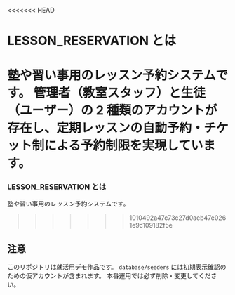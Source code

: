 <<<<<<< HEAD
# LESSON_RESERVATION とは

塾や習い事用のレッスン予約システムです。
管理者（教室スタッフ）と生徒（ユーザー）の 2 種類のアカウントが存在し、定期レッスンの自動予約・チケット制による予約制限を実現しています。
=======
### LESSON_RESERVATION とは

塾や習い事用のレッスン予約システムです。
>>>>>>> 1010492a47c73c27d0aeb47e0261e9c109182f5e

## 注意

このリポジトリは就活用デモ作品です。
`database/seeders` には初期表示確認のための仮アカウントが含まれます。
本番運用では必ず削除・変更してください。
